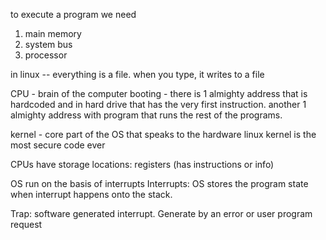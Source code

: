 to execute a program we need 
1. main memory
2. system bus
3. processor

in linux -- everything is a file. when you type, it writes to a file 

CPU - brain of the computer 
booting - there is 1 almighty address that is hardcoded and in hard drive that has the very first instruction. another 1 almighty address with program that runs the rest of the programs. 

kernel - core part of the OS that speaks to the hardware
linux kernel is the most secure code ever


CPUs have storage locations: registers (has instructions or info)

OS run on the basis of interrupts
Interrupts:
OS stores the program state when interrupt happens onto the stack.

Trap: software generated interrupt. Generate by an error or user program request

